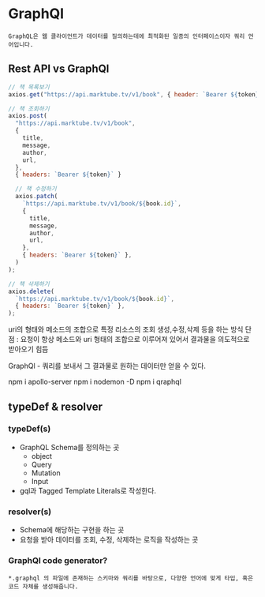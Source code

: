 # GraphQl

    GraphQL은 웹 클라이언트가 데이터를 질의하는데에 최적화된 일종의 인터페이스이자 쿼리 언어입니다.

## Rest API vs GraphQl

```js
// 책 목록보기
axios.get("https://api.marktube.tv/v1/book", { header: `Bearer ${token}` });

// 책 조회하기
axios.post(
  "https://api.marktube.tv/v1/book",
  {
    title,
    message,
    author,
    url,
  },
  { headers: `Bearer ${token}` }

  // 책 수정하기
  axios.patch(
    `https://api.marktube.tv/v1/book/${book.id}`,
    {
      title,
      message,
      author,
      url,
    },
    { headers: `Bearer ${token}` },
  )
);

// 책 삭제하기
axios.delete(
  `https://api.marktube.tv/v1/book/${book.id}`,
  { headers: `Bearer ${token}` },
);
```

uri의 형태와 메소드의 조합으로 특정 리소스의 조회 생성,수정,삭제 등을 하는 방식
단점 : 요청이 항상 메소드와 uri 형태의 조합으로 이루어져 있어서 결과물을 의도적으로 받아오기 힘듬

GraphQl - 쿼리를 보내서 그 결과물로 원하는 데이터만 얻을 수 있다.

npm i apollo-server
npm i nodemon -D
npm i qraphql

## typeDef & resolver

### typeDef(s)

- GraphQL Schema를 정의하는 곳
  - object
  - Query
  - Mutation
  - Input
- gql과 Tagged Template Literals로 작성한다.

### resolver(s)

- Schema에 해당하는 구현을 하는 곳
- 요청을 받아 데이터를 조회, 수정, 삭제하는 로직을 작성하는 곳

### GraphQl code generator?

    *.graphql 의 파일에 존재하는 스키마와 쿼리를 바탕으로, 다양한 언어에 맞게 타입, 혹은 코드 자체를 생성해줍니다.
